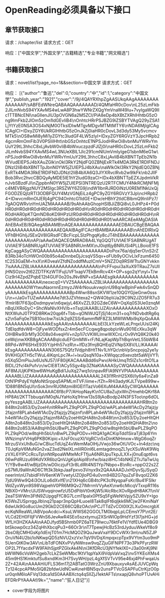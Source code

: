 # OpenReading必须具备以下接口
## 章节获取接口
请求：/chapter/list
请求方式：GET

响应：["中国文学","外国文学","古籍精选","专业书籍","网文精选"]

## 书籍获取接口
请求：novel/list?page_no=1&&section=中国文学
请求方式：GET

响应：
[{"author":"鲁迅","del":0,"country":"中","id":1,"category":"中国文学","publish_year":"1921","cover":"\/9j\/4QAYRXhpZgAASUkqAAgAAAAAAAAAAAAAAP\/sABFEdWNreQABAAQAAAAAAAD\/4QMfaHR0cDov\nL25zLmFkb2JlLmNvbS94YXAvMS4wLwA8P3hwYWNrZXQgYmVnaW49Iu+7vyIgaWQ9Ilc1TTBNcENl\naGlIenJlU3pOVGN6a2M5ZCI\/PiA8eDp4bXBtZXRhIHhtbG5zOng9ImFkb2JlOm5zOm1ldGEvIiB4\nOnhtcHRrPSJBZG9iZSBYTVAgQ29yZSA1LjYtYzE0NSA3OS4xNjM0OTksIDIwMTgvMDgvMTMtMTY6\nNDA6MjIgICAgICAgICI+IDxyZGY6UkRGIHhtbG5zOnJkZj0iaHR0cDovL3d3dy53My5vcmcvMTk5\nOS8wMi8yMi1yZGYtc3ludGF4LW5zIyI+IDxyZGY6RGVzY3JpcHRpb24gcmRmOmFib3V0PSIiIHht\nbG5zOnhtcE1NPSJodHRwOi8vbnMuYWRvYmUuY29tL3hhcC8xLjAvbW0vIiB4bWxuczpzdFJlZj0i\naHR0cDovL25zLmFkb2JlLmNvbS94YXAvMS4wL3NUeXBlL1Jlc291cmNlUmVmIyIgeG1sbnM6eG1w\nPSJodHRwOi8vbnMuYWRvYmUuY29tL3hhcC8xLjAvIiB4bXBNTTpEb2N1bWVudElEPSJ4bXAuZGlk\nOkI3RkY2NjdFQ0ZBNjExRTk4MDA3RkE1RDlFNDJDNzI2IiB4bXBNTTpJbnN0YW5jZUlEPSJ4bXAu\naWlkOkI3RkY2NjdEQ0ZBNjExRTk4MDA3RkE1RDlFNDJDNzI2IiB4bXA6Q3JlYXRvclRvb2w9IkFk\nb2JlIFBob3Rvc2hvcCBDQyAyMDE5IE1hY2ludG9zaCI+IDx4bXBNTTpEZXJpdmVkRnJvbSBzdFJl\nZjppbnN0YW5jZUlEPSI3NTREQzU2RTFCMUY4NkRCMjNFMjc4MEVBRjgzNUY2MSIgc3RSZWY6ZG9j\ndW1lbnRJRD0iNzU0REM1NkUxQjFGODZEQjIzRTI3ODBFQUY4MzVGNjEiLz4gPC9yZGY6RGVzY3Jp\ncHRpb24+IDwvcmRmOlJERj4gPC94OnhtcG1ldGE+IDw\/eHBhY2tldCBlbmQ9InIiPz7\/7gAOQWRv\nYmUAZMAAAAAB\/9sAhAAbGhopHSlBJiZBQi8vL0JHPz4+P0dHR0dHR0dHR0dHR0dHR0dHR0dHR0dH\nR0dHR0dHR0dHR0dHR0dHR0dHR0dHAR0pKTQmND8oKD9HPzU\/R0dHR0dHR0dHR0dHR0dHR0dHR0dH\nR0dHR0dHR0dHR0dHR0dHR0dHR0dHR0dHR0dHR0f\/wAARCAEeAMgDASIAAhEBAxEB\/8QAegABAAMB\nAQEAAAAAAAAAAAAAAAEDBAUCBgEBAQAAAAAAAAAAAAAAAAAAAAEQAAIBAgIFCAcHBAMBAAAAAAAB\nAhEDIRIxQVFhBHGhIjJSExQV8IGRsdFCBcFicpLSIzPhgqKy8cJT4hEBAAAAAAAAAAAAAAAAAAAA\nAP\/aAAwDAQACEQMRAD8A4LYqGQQTUVIAE1FSABNRUgATUVIAE1FSABNRUgATUVIAE1FSABNRUmMX\nJ0iqt6jyBNRUSi4PLLBoioE1FSKgCaggASyCWQAAAAAAAAAAAAAAAAAAAAAADoPox76a\/djq5erO\nS2rZ83Rb34oTcHWOn00b95o4aDnnbeDjJcsqVS5qv+oFUb9yOClvLlxFzum6450tC2S3GaEM+hxX\nK0veaVZfdNZoddfMuzICmV+5NZZOq9RSWTtuGNYvkkn7isAAAJZBLIAAAAAAAAAAAAAAAAAAAAAA\nPcFFvpui3aXuX9TRauZ7sUlljHNSOzov2t62ZDTFKzWTlFujUVF1xapV7EkBmRcv4X+OP+sgo2qY\nyl+T\/wCiz9rI4ZpdZPqbE12t4GUF0o20sJNv8NP+xSAAAEsglkAAAAAAAAAAAAAAAAAAAAAAAAAA\neoxcq0+VVZ5AAAAAAJZBLIAAAAAAAAAAAAAAAAAAAAAAAAA0WYtwuNaornnEzmyzJW4rNouukvwp\nU98q\/wBplnFwk4vSnQDyAAAAAlkEsgAAAAAAAAAAAABp4Wwr88snSKVW1ze10QGYGjieGnw0sssU\n+rJaGvTUZwAAAAAAe7dt3JZVhtexa2+QW4ObpVJa29C9N2JZO5FR7u31fmlrl8I7F63joDxdmpyw\n6qwjyL46XvZZL92GZdeC6W+OqXq0S3Ue0znqMnBqUXRoDyC+ShcWaNIvXHV\/b+nTsqUAAABLIJZA\nAAAAAAAAAAAXOxONtXWuhJ0TPXD8RKw20qp6f+Tbb+qONlWJQTjSj14cm31+oq7rNDvbdtRg6qs2\n5aFq0e7SB10ocbw7isUk2q9ZSSr6ammfMF8Z3LMWlWMbi9qXpQoAAAAAAAAAAAAAAAAAlkEsgAAA\nAAAAAAAALbEI3LkYzeWLeLPrqxUUsI24KjTdElqdfdvW8+OjFywWODfsxZr4m5ecFCcqwg8qpobp\nWu901lEcXku3qWOlHBRw93rM1y3O08s04veqHV+n2p1i7cVKWLlmwWXCnLrOv9VtQ8K20k40ceWq\nwXKB8gACAAABqlcduEFGmMW+rF\/NLajKapWpThBqnVetL55bWB48RPd+WP6SHxE935Y\/pHh57vzR\n+IfDz3fmj8QHEql2VNpSX8V\/LLlKAAAAlkEsgAAAAAAAAAAAN306S75Qfz1Vdjph8HtTNv1LhYQc\nbVpSncpojq2ye1y9VKHGjXTH5cTWuL4lKqnLpc7A+l+lxuQsqN10a+XWlqqcz6xevzbt5aWljVY1\n5Xq5DmPiuJx6UsNJ57\/iF80ijKACAAABdd6sPwv\/AHkUmqTt5IZs1cr6tO1LaBlDL\/2fv\/4kPufv\n\/wCIE8T\/ACy5Sgv4lp3ZNaKlAAAASyCWQAAAAAAAAAAAF8MJUjKiPKbw6WHuKgBdi1JuXq27wq1o\npavRFIA9NYVPIAAAAAAAAAAAAAABLIJZAAAAAAAAAAAAAAAAAAAAAAAL243I1fRnH2SX6l\/ly6a4\nZa9OtN1PtPdyEYqMoNtSrppq5APMLmTVF\/iime+\/fZh+RHi3adytKJLTVpe899w+1D88fiBN5qUI\nSok3mrRU0Mzmi8lGEI1TazVo66XuM4AAASyCWQAAAAAAAAAAAAAAAAAAAAAAC6f8cP7\/AHopNayK\n1CU8aZujtxWnZHnehbQKrf8AHP8At\/2KTTbbuqaVM0qNJYaHoXq1Hnw13sS9jAoBodp24N3FSToo\np6dOLpyYeszgAABLIJZAAAAAAAAAAAAAAAAAAAAAAAAAAAAAAAAAHR8tn2o848tn2o853\/Dy2oeH\nltRRwPLZ9qPOPLZ9qPOd\/wAPLah4eW1AcDy2fajzjy2fajznf8PLah4eW1AcDy2fajzjy2fajznf\n8PLah4eW1AcDy2fajzjy2fajznf8PLah4eW1AcDy2fajzjy2fajznf8ADy2oeHltQHA8tn2o848t\nn2o853\/Dy2oeHltQHA8tn2o848tn2o853\/Dy2oeHltQHA8tn2o848tn2o853\/Dy2oeHltQHA8tn2\no848tn2o853\/AA8tqHh5bUBwPLZ9qPOPLZ9qPOd\/w8tqHh5bUBwPLZ9qPOPLZ9qPOd\/w8tqHh5bU\nBwPLZ9qPODv+HltQA1gACKipTdd1SiraTj83p6YmWNzimpVVHq6PKB0Kipic+IUsF0cuzXl\/VgRC\n5xDinKNHmxw+WgG6oqZrMrzuSVxUh8uG\/wCBiucTdUqZ4xWemMaOlHjJVwjo36wOtUVOc+In4dzc\nqT0JqKpV6MuNGn2vaZ3xd2NelXLmlilR0inl6LemtagdmoqZL1ycXSuWsK9WqzVXL6YlPCcRcuTp\nNtRpoaWMteMcFTfjuA6NRUpuTkpJLXX+j0nuEqpt6vs06wPdRUzu69KdVXR6bzQnVJgKipIAipl8\nfw\/biazi8HC14bNKEZTrJ1aTwUqY\/YBv8w4f\/wBIjzDh\/wD0iczjuFt3r8LdlRt4NS1Yp7Nbpo+B\nRc+nppO22s2ZpS7MU9aWnAD6C1ft3k3bkpJaaFpxvo3Vnyx9x2QAAAAADJxHDyvSjJSyqOneerlm\nU7sbidFHV6enKWTvwtyUZOjloPD4u0vm94B2G7quZsF8vqoI2ZK67jdU9Ww9Q4i3OtJLo6dXvIfE\n21XHq6cGB4tcPK3clNyqpaFsKr\/Bu41FSlkrWdZyxWyn9S98VajpehV0PR6M9Qv27lMrrmVVyAeX\nw6cMicqVTxxpR116sNBiX0+VMrcUlJSWvqqirowfzU5DdPibVt0nKjW5\/AlcRbcXOvRjpdH8AK7l\niV2eaTSWWm3FtN9ZUpgqFfC8G7Lcm11paIx0PfSq5FgWeNtVpjy5ZU9xY+IgoK5WsZUSprrggJlb\nq21papr3npQpHLuoeI8Tak8qlFt6qljkk6MCjw2FKmiNaY6dwUk9Go8ucUm29GkD2CE66CQBzOAc\nPCJTTdZvCOl0lX2LXuOmcrgbXecKqNReaWL\/ABVpoAcdci+KsuLWWS62GGOLTM0bqpLpLCEmsY7P\nt2E\/VLCd2EH0FlljFVWnS6JevAwR4SEo5szxtymuj2XSnWIOp9HdYzf3l7jsHG+jdWfLH3HZKAAA\nAADJfyd5BShmb0PZ6aTE79lwcu76ktFe1V\/YdfEUe4DBG9btSkowp0cz34ZqHhXbcqPu3+66Or3r\nT7TpewjHcBz53rdJyduuWkeVf8o92bsO8jCMHGsKp1dEnjT01m7HcMQOZ9QuJwaVxaY9DCvWXr3m\nuN5ZJPOruVN4U2bi\/loNKwpQD5zNVU2xzVxr7qV9VDqXmpqxcpTpx9VYtm3uo9mP5UenGtK0w3AV\nLibTdFONXvPVyNWnsw9vqZZjuGIFNlPF73o3PkPFyrzRWOP2L7fYacdxFW9FAIhSjptPZGIxAk4N\ni3KfDRcU3jNYfeklX0+J3a00nKj9NlbWWN6cVsWH2geb7cLkZSeWMbc1KtV1qpYaXi9VdpVaVxq2\nv5YKEoXMs445m9HS1KmktufSu8xndlKm3H7SvyWH\/pzL4gXfSVTvV95e46xj4PhFwqaUs2Z+42AA\nAAAAHiUFLS36m17j2ABTatO3WrzZnU9XbauxyvAsAEJUVCpWqTz124cpcAPMo5lQ82bfdwUdNCwA\neHBN5qv2unsPTVcGSAPFuCtrKjzO0pur0qnM6loAFVq13dca1dS0AAABXctq4qSIlZjJ1ektAFTs\nxapjQ8vhoPTUvAHiEFDRrPYAAAAf\/9k=","name":"狂人日记"}]

- cover字段为将图片

